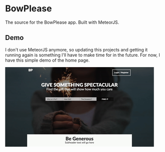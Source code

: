 # BowPlease
The source for the BowPlease app. Built with MeteorJS.

## Demo
I don't use MeteorJS anymore, so updating this projects and getting it running again is something I'll have to make time for in the future. For now, I have this simple demo of the home page.

![Demo Gif](https://raw.githubusercontent.com/mCornish/bowplease/master/demo/demo.gif)
